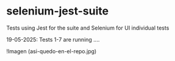 # selenium-jest-suite
Tests using Jest for the suite and Selenium for UI individual tests

19-05-2025: Tests 1-7 are running ....

!Imagen (asi-quedo-en-el-repo.jpg)
